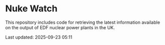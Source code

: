 # Nuke Watch

This repository includes code for retrieving the latest information available on the output of EDF nuclear power plants in the UK.

Last updated: 2025-09-23 05:11